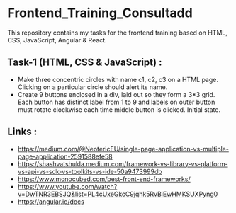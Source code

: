 # Frontend_Training_Consultadd

This repository contains my tasks for the frontend training based on HTML, CSS, JavaScript, Angular & React.

## Task-1 (HTML, CSS & JavaScript) :

* Make three concentric circles with name c1, c2, c3 on a HTML page. Clicking on a particular circle should alert its name.
* Create 9 buttons enclosed in a div, laid out so they form a 3*3 grid. Each button has distinct label from 1 to 9 and labels
  on outer button must rotate clockwise each time middle button is clicked. Initial state.
  
## Links :

* https://medium.com/@NeotericEU/single-page-application-vs-multiple-page-application-2591588efe58
* https://shashvatshukla.medium.com/framework-vs-library-vs-platform-vs-api-vs-sdk-vs-toolkits-vs-ide-50a9473999db
* https://www.monocubed.com/best-front-end-frameworks/
* https://www.youtube.com/watch?v=DwTNR3EBSJQ&list=PL4cUxeGkcC9jqhk5RvBiEwHMKSUXPyng0
* https://angular.io/docs

